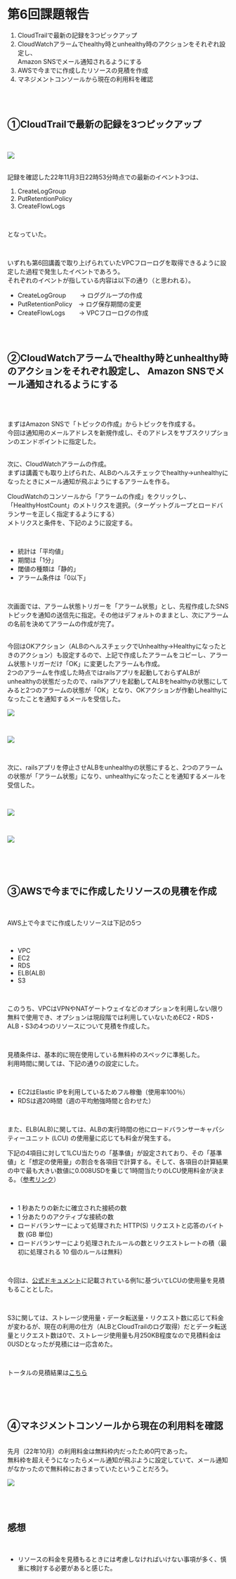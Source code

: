 # 第6回課題報告
1. CloudTrailで最新の記録を3つピックアップ
2. CloudWatchアラームでhealthy時とunhealthy時のアクションをそれぞれ設定し、  
   Amazon SNSでメール通知されるようにする
3. AWSで今までに作成したリソースの見積を作成
4. マネジメントコンソールから現在の利用料を確認

<br>
<br>

## ①CloudTrailで最新の記録を3つピックアップ

<br>

![](images/06/cloudtrail.png)

<br>
記録を確認した22年11月3日22時53分時点での最新のイベント3つは、

<br>

1. CreateLogGroup
2. PutRetentionPolicy
3. CreateFlowLogs

<br>

となっていた。

<br>

いずれも第6回講義で取り上げられていたVPCフローログを取得できるように設定した過程で発生したイベントであろう。
<br>
それぞれのイベントが指している内容は以下の通り（と思われる）。

* CreateLogGroup &nbsp;&nbsp;&nbsp;&nbsp;&nbsp;&nbsp;&nbsp;→ ロググループの作成
* PutRetentionPolicy　→ ログ保存期間の変更
* CreateFlowLogs &nbsp;&nbsp;&nbsp;&nbsp;&nbsp;&nbsp;&nbsp;→ VPCフローログの作成

<br>
<br>

## ②CloudWatchアラームでhealthy時とunhealthy時のアクションをそれぞれ設定し、  Amazon SNSでメール通知されるようにする

<br>
<br>

まずはAmazon SNSで「トピックの作成」からトピックを作成する。
<br>
今回は通知用のメールアドレスを新規作成し、そのアドレスをサブスクリプションのエンドポイントに指定した。

<br>
次に、CloudWatchアラームの作成。
<br>
まずは講義でも取り上げられた、ALBのヘルスチェックでhealthy→unhealthyになったときにメール通知が飛ぶようにするアラームを作る。

<br>

CloudWatchのコンソールから「アラームの作成」をクリックし、「HealthyHostCount」のメトリクスを選択。（ターゲットグループとロードバランサーを正しく指定するようにする）
<br>
メトリクスと条件を、下記のように設定する。

<br>

* 統計は「平均値」
* 期間は「1分」
* 閾値の種類は「静的」
* アラーム条件は「0以下」

<br>

次画面では、アラーム状態トリガーを「アラーム状態」とし、先程作成したSNSトピックを通知の送信先に指定。その他はデフォルトのままとし、次にアラームの名前を決めてアラームの作成が完了。

<br>
今回はOKアクション（ALBのヘルスチェックでUnhealthy→Healthyになったときのアクション）も設定するので、上記で作成したアラームをコピーし、アラーム状態トリガーだけ「OK」に変更したアラームも作成。

<br>
2つのアラームを作成した時点ではrailsアプリを起動しておらずALBがunhealthyの状態だったので、railsアプリを起動してALBをhealthyの状態にしてみると2つのアラームの状態が「OK」となり、OKアクションが作動しhealthyになったことを通知するメールを受信した。

<br>

![](images/06/when_healthy.png)

<br>

![](images/06/healthy_mail.png)

<br>

次に、railsアプリを停止させALBをunhealthyの状態にすると、2つのアラームの状態が「アラーム状態」になり、unhealthyになったことを通知するメールを受信した。

<br>

![](images/06/when_unhealthy.png)

<br>

![](images/06/unhealthy_mail.png)

<br>
<br>
<br>


## ③AWSで今までに作成したリソースの見積を作成

<br>

AWS上で今までに作成したリソースは下記の5つ

<br>

* VPC
* EC2
* RDS
* ELB(ALB)
* S3

<br>

このうち、VPCはVPNやNATゲートウェイなどのオプションを利用しない限り無料で使用でき、オプションは現段階では利用していないためEC2・RDS・ALB・S3の4つのリソースについて見積を作成した。

<br>

見積条件は、基本的に現在使用している無料枠のスペックに準拠した。
<br>
利用時間に関しては、下記の通りの設定にした。

<br>

* EC2はElastic IPを利用しているためフル稼働（使用率100％）
* RDSは週20時間（週の平均勉強時間と合わせた）

<br>

また、ELB(ALB)に関しては、ALBの実行時間の他にロードバランサーキャパシティーユニット (LCU) の使用量に応じても料金が発生する。
<br>

下記の4項目に対して1LCU当たりの「基準値」が設定されており、その「基準値」と「想定の使用量」の割合を各項目で計算する。そして、各項目の計算結果の中で最も大きい数値に0.008USDを乗じて1時間当たりのLCU使用料金が決まる。（[参考リンク](https://qiita.com/hokutoasari/items/26c64dc351c3b9cdedd4)）

<br>

* 1 秒あたりの新たに確立された接続の数
* 1 分あたりのアクティブな接続の数
* ロードバランサーによって処理された HTTP(S) リクエストと応答のバイト数 (GB 単位)
* ロードバランサーにより処理されたルールの数とリクエストレートの積（最初に処理される 10 個のルールは無料）

<br>

今回は、[公式ドキュメント](https://aws.amazon.com/jp/elasticloadbalancing/pricing/)に記載されている例1に基づいてLCUの使用量を見積もることとした。

<br>

S3に関しては、ストレージ使用量・データ転送量・リクエスト数に応じて料金が変わるが、現在の利用の仕方（ALBとCloudTrailのログ取得）だとデータ転送量とリクエスト数は0で、ストレージ使用量も月250KB程度なので見積料金は0USDとなったが見積には一応含めた。

<br>


トータルの見積結果は[こちら](https://calculator.aws/#/estimate?id=df3f48d4721c71bd9a54ac7e5cb079546654af52)

<br>
<br>
<br>

## ④マネジメントコンソールから現在の利用料を確認

<br>
先月（22年10月）の利用料金は無料枠内だったため0円であった。
<br>
無料枠を超えそうになったらメール通知が飛ぶように設定していて、メール通知がなかったので無料枠におさまっていたということだろう。

<br>

![](images/06/billing.png)

<br>
<br>

## 感想

<br>

* リソースの料金を見積もるときには考慮しなければいけない事項が多く、慎重に検討する必要があると感じた。
